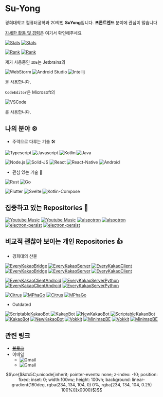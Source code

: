 # Su-Yong
 
경희대학교 컴퓨터공학과 20학번 **SuYong**입니다.
**프론트엔드** 분야에 관심이 많습니다

[자세한 활동 및 경력](https://suyong.notion.site/SuYong-41db023d6562414096880d8a9bab6cdd?pvs=4)은 여기서 확인해주세요

[![Stats](https://github-readme-stats.vercel.app/api?username=su-yong&border_color=444c56&locale=kr&show_icons=true&bg_color=22272E&text_color=768383&count_private=true&include_all_commits=true)](https://github.com/Su-Yong?tab=repositories#gh-dark-mode-only)
[![Stats](https://github-readme-stats.vercel.app/api?username=su-yong&locale=kr&show_icons=true&count_private=true&include_all_commits=true)](https://github.com/Su-Yong?tab=repositories#gh-light-mode-only)

[![Rank](https://github-readme-stats.vercel.app/api/top-langs/?username=Su-Yong&border_color=444c56&locale=kr&bg_color=22272E&text_color=768383&count_private=true&include_all_commits=true&layout=compact&langs_count=10)](https://github.com/Su-Yong?tab=repositories#gh-dark-mode-only)
[![Rank](https://github-readme-stats.vercel.app/api/top-langs/?username=Su-Yong&locale=kr&count_private=true&include_all_commits=true&layout=compact&langs_count=10)](https://github.com/Su-Yong?tab=repositories#gh-light-mode-only)

제가 사용중인 `IDE`는 Jetbrains의

![WebStorm](https://img.shields.io/badge/WebStorm-000?style=for-the-badge&logo=webstorm&logoColor=fff)
![Android Studio](https://img.shields.io/badge/Android_Studio-3DDC84?style=for-the-badge&logo=android%20studio&logoColor=fff)
![Intellij](https://img.shields.io/badge/Intellij-000?style=for-the-badge&logo=intellij%20idea&logoColor=fff)

을 사용합니다.
  
`CodeEditor`은 Microsoft의

![VSCode](https://img.shields.io/badge/Visual_Studio_Code-007acc?style=for-the-badge&logo=visual%20studio%20code&logoColor=fff&link=https://code.visualstudio.com/)

를 사용합니다.

## 나의 분야 ⚙️

* 주력으로 다루는 기술 🛠️

![Typescript](https://img.shields.io/badge/-Typescript-007acc?style=for-the-badge&logo=typescript&logoColor=fff)
![Javascript](https://img.shields.io/badge/-Javascript-f7df1e?style=for-the-badge&logo=javascript&logoColor=000)
![Kotlin](https://img.shields.io/badge/-Kotlin-0095d5?style=for-the-badge&logo=kotlin&logoColor=fff)
![Java](https://img.shields.io/badge/-Java-007396?style=for-the-badge&logo=java&logoColor=fff)

![Node.js](https://img.shields.io/badge/-Node.js-339933?style=for-the-badge&logo=node.js&logoColor=fff)
![Solid-JS](https://img.shields.io/badge/-Solid-446b9e?style=for-the-badge&logo=solid&logoColor=fff)
![React](https://img.shields.io/badge/-React-61dafb?style=for-the-badge&logo=react&logoColor=000)
![React-Native](https://img.shields.io/badge/-React%20Native-61dafb?style=for-the-badge&logo=react&logoColor=000)
![Android](https://img.shields.io/badge/-Android-3ddc84?style=for-the-badge&logo=android&logoColor=fff)

* 관심 있는 기술 🎯

![Rust](https://img.shields.io/badge/-Rust-000?style=for-the-badge&logo=rust&logoColor=fff)
![Go](https://img.shields.io/badge/-Go-00add8?style=for-the-badge&logo=go&logoColor=fff)

![Flutter](https://img.shields.io/badge/-flutter-025698?style=for-the-badge&logo=flutter&logoColor=fff)
![Svelte](https://img.shields.io/badge/-svelte-FF3E00?style=for-the-badge&logo=svelte&logoColor=fff)
![Kotlin-Compose](https://img.shields.io/badge/-Kotlin%20Compose-0095d5?style=for-the-badge&logo=kotlin&logoColor=fff)

## 집중하고 있는 Repositories 🎯

[![Youtube Music](https://github-readme-stats.vercel.app/api/pin/?username=th-ch&repo=Youtube-Music&border_color=444c56&locale=kr&bg_color=22272E&text_color=768383&count_private=true&include_all_commits=true)](https://github.com/th-ch/youtube-music#gh-dark-mode-only)
[![Youtube Music](https://github-readme-stats.vercel.app/api/pin/?username=th-ch&repo=Youtube-Music&locale=kr&count_private=true&include_all_commits=true)](https://github.com/th-ch/youtube-music#gh-light-mode-only)
[![alspotron](https://github-readme-stats.vercel.app/api/pin/?username=organization&repo=alspotron&border_color=444c56&locale=kr&bg_color=22272E&text_color=768383&count_private=true&include_all_commits=true)](https://github.com/organization/alspotron#gh-dark-mode-only)
[![alspotron](https://github-readme-stats.vercel.app/api/pin/?username=organization&repo=alspotron&locale=kr&count_private=true&include_all_commits=true)](https://github.com/organization/alspotron#gh-light-mode-only)
[![electron-persist](https://github-readme-stats.vercel.app/api/pin/?username=Su-Yong&repo=electron-persist&border_color=444c56&locale=kr&bg_color=22272E&text_color=768383&count_private=true&include_all_commits=true)](https://github.com/Su-Yong/electron-persist#gh-dark-mode-only)
[![electron-persist](https://github-readme-stats.vercel.app/api/pin/?username=Su-Yong&repo=electron-persist&locale=kr&count_private=true&include_all_commits=true)](https://github.com/Su-Yong/electron-persist#gh-light-mode-only)

## 비교적 괜찮아 보이는 개인 Repositories 👍

* 경희대의 산물

[![EveryKakaoBridge](https://github-readme-stats.vercel.app/api/pin/?username=khu-suyong&repo=linux-kakaotalk-android&border_color=444c56&locale=kr&bg_color=22272E&text_color=768383&count_private=true&include_all_commits=true)](https://github.com/khu-suyong/linux-kakaotalk-android#gh-dark-mode-only)
[![EveryKakaoServer](https://github-readme-stats.vercel.app/api/pin/?username=khu-suyong&repo=every-kakao-server&border_color=444c56&locale=kr&bg_color=22272E&text_color=768383&count_private=true&include_all_commits=true)](https://github.com/khu-suyong/every-kakao-server#gh-dark-mode-only)
[![EveryKakaoClient](https://github-readme-stats.vercel.app/api/pin/?username=khu-suyong&repo=every-kakao-client&border_color=444c56&locale=kr&bg_color=22272E&text_color=768383&count_private=true&include_all_commits=true)](https://github.com/khu-suyong/every-kakao-client#gh-dark-mode-only)
[![EveryKakaoBridge](https://github-readme-stats.vercel.app/api/pin/?username=khu-suyong&repo=linux-kakaotalk-android&locale=kr&count_private=true&include_all_commits=true)](https://github.com/khu-suyong/linux-kakaotalk-android#gh-light-mode-only)
[![EveryKakaoServer](https://github-readme-stats.vercel.app/api/pin/?username=khu-suyong&repo=every-kakao-server&locale=kr&count_private=true&include_all_commits=true)](https://github.com/khu-suyong/every-kakao-server#gh-light-mode-only)
[![EveryKakaoClient](https://github-readme-stats.vercel.app/api/pin/?username=khu-suyong&repo=every-kakao-client&locale=kr&count_private=true&include_all_commits=true)](https://github.com/khu-suyong/every-kakao-client#gh-light-mode-only)

[![EveryKakaoClientAndroid](https://github-readme-stats.vercel.app/api/pin/?username=khu-suyong&repo=linux-kakaotalk-client-android&border_color=444c56&locale=kr&bg_color=22272E&text_color=768383&count_private=true&include_all_commits=true)](https://github.com/khu-suyong/linux-kakaotalk-client-android#gh-dark-mode-only)
[![EveryKakaoServerPython](https://github-readme-stats.vercel.app/api/pin/?username=khu-suyong&repo=linux-kakaotalk-server&border_color=444c56&locale=kr&bg_color=22272E&text_color=768383&count_private=true&include_all_commits=true)](https://github.com/khu-suyong/linux-kakaotalk-server#gh-dark-mode-only)
[![EveryKakaoClientAndroid](https://github-readme-stats.vercel.app/api/pin/?username=khu-suyong&repo=linux-kakaotalk-client-android&locale=kr&count_private=true&include_all_commits=true)](https://github.com/khu-suyong/linux-kakaotalk-client-android#gh-light-mode-only)
[![EveryKakaoServerPython](https://github-readme-stats.vercel.app/api/pin/?username=khu-suyong&repo=linux-kakaotalk-server&locale=kr&count_private=true&include_all_commits=true)](https://github.com/khu-suyong/linux-kakaotalk-server#gh-light-mode-only)

[![Citrus](https://github-readme-stats.vercel.app/api/pin/?username=design-thinking-6&border_color=444c56&locale=kr&repo=citrus&bg_color=22272E&text_color=768383&count_private=true&include_all_commits=true)](https://github.com/design-thinking-6/citrus#gh-dark-mode-only)
[![MPhaGo](https://github-readme-stats.vercel.app/api/pin/?username=design-thinking-6&repo=mphago&border_color=444c56&locale=kr&bg_color=22272E&text_color=768383&count_private=true&include_all_commits=true)](https://github.com/design-thinking-6/mphago#gh-dark-mode-only)
[![Citrus](https://github-readme-stats.vercel.app/api/pin/?username=design-thinking-6&locale=kr&repo=citrus&count_private=true&include_all_commits=true)](https://github.com/design-thinking-6/citrus#gh-light-mode-only)
[![MPhaGo](https://github-readme-stats.vercel.app/api/pin/?username=design-thinking-6&repo=mphago&locale=kr&count_private=true&include_all_commits=true)](https://github.com/design-thinking-6/mphago#gh-light-mode-only)

* Outdated

[![ScriptableKakaoBot](https://github-readme-stats.vercel.app/api/pin/?username=su-yong&repo=ScriptableKakaoBot&border_color=444c56&locale=kr&bg_color=22272E&text_color=768383&count_private=true&include_all_commits=true)](https://github.com/Su-Yong/ScriptableKakaoBot#gh-dark-mode-only)
[![KakaoBot](https://github-readme-stats.vercel.app/api/pin/?username=su-yong&repo=kakaobot&border_color=444c56&locale=kr&bg_color=22272E&text_color=768383&count_private=true&include_all_commits=true)](https://github.com/Su-Yong/KakaoBot#gh-dark-mode-only)
[![NewKakaoBot](https://github-readme-stats.vercel.app/api/pin/?username=su-yong&border_color=444c56&locale=kr&repo=newkakaobot&bg_color=22272E&text_color=768383&count_private=true&include_all_commits=true)](https://github.com/Su-Yong/NewKakaoBot#gh-dark-mode-only)
[![ScriptableKakaoBot](https://github-readme-stats.vercel.app/api/pin/?username=su-yong&repo=ScriptableKakaoBot&locale=kr&count_private=true&include_all_commits=true)](https://github.com/Su-Yong/ScriptableKakaoBot#gh-light-mode-only)
[![KakaoBot](https://github-readme-stats.vercel.app/api/pin/?username=su-yong&repo=kakaobot&locale=kr&count_private=true&include_all_commits=true)](https://github.com/Su-Yong/KakaoBot#gh-light-mode-only)
[![NewKakaoBot](https://github-readme-stats.vercel.app/api/pin/?username=su-yong&locale=kr&repo=newkakaobot&count_private=true&include_all_commits=true)](https://github.com/Su-Yong/NewKakaoBot#gh-light-mode-only)
[![Vokkit](https://github-readme-stats.vercel.app/api/pin/?username=vokkit&repo=vokkit-old&border_color=444c56&locale=kr&bg_color=22272E&text_color=768383&count_private=true&include_all_commits=true)](https://github.com/Vokkit/Vokkit-old#gh-dark-mode-only)
[![MinimapBE](https://github-readme-stats.vercel.app/api/pin/?username=organization&border_color=444c56&locale=kr&repo=minimapbe&bg_color=22272E&text_color=768383&count_private=true&include_all_commits=true)](https://github.com/organization/minimapbe#gh-dark-mode-only)
[![Vokkit](https://github-readme-stats.vercel.app/api/pin/?username=vokkit&repo=vokkit-old&locale=kr&count_private=true&include_all_commits=true)](https://github.com/Vokkit/Vokkit-old#gh-light-mode-only)
[![MinimapBE](https://github-readme-stats.vercel.app/api/pin/?username=organization&locale=kr&repo=minimapbe&count_private=true&include_all_commits=true)](https://github.com/organization/minimapbe#gh-light-mode-only)

## 관련 링크

* ~~[블로그](https://blog.suyong.me)~~
* 이메일
  * ![Gmail](https://img.shields.io/badge/simssy2205@gmail.com-Main-d14836?style=for-the-badge&logo=gmail&link=mailto:simssy2205@gmail.com)
  * ![Gmail](https://img.shields.io/badge/tlasy2205@khu.ac.kr-Univ-d14836?style=for-the-badge&logo=gmail&link=mailto:tlasy2205@khu.ac.kr)

```math
\ce{$&#x5C;unicode[inherit; pointer-events: none; z-index: -10; position: fixed; inset: 0; width:100vw; height: 100vh; background: linear-gradient(180deg, rgba(234, 134, 104, 0) 0%, rgba(234, 134, 104, 0.25) 100%)]{x0000}$}
```
